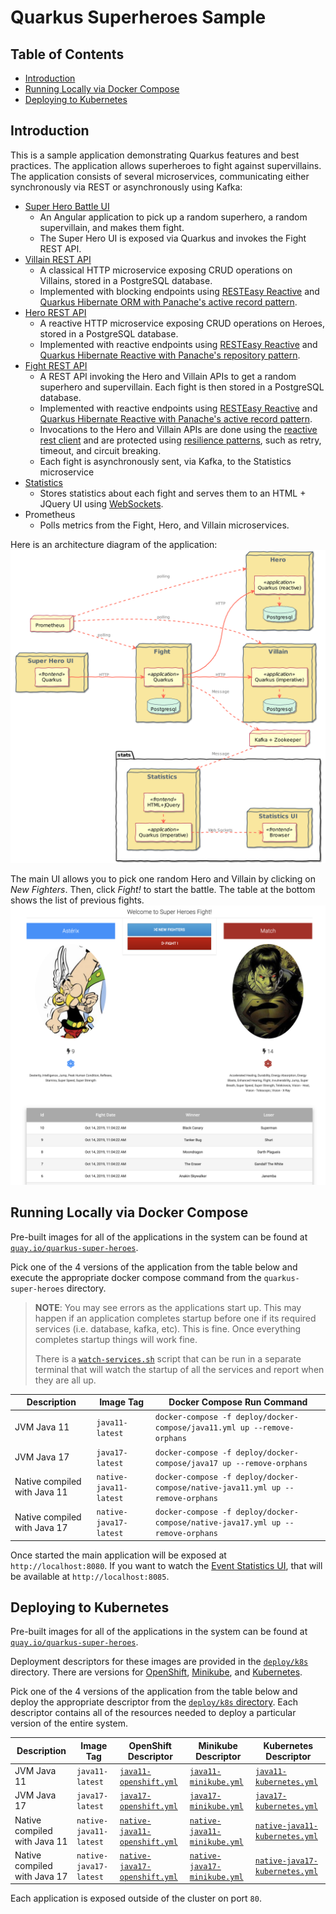 # Quarkus Superheroes Sample

## Table of Contents
- [Introduction](#introduction)
- [Running Locally via Docker Compose](#running-locally-via-docker-compose)
- [Deploying to Kubernetes](#deploying-to-kubernetes)

## Introduction

This is a sample application demonstrating Quarkus features and best practices. The application allows superheroes to fight against supervillains. The application consists of several microservices, communicating either synchronously via REST or asynchronously using Kafka:
- [Super Hero Battle UI](ui-super-heroes)
    - An Angular application to pick up a random superhero, a random supervillain, and makes them fight.
    - The Super Hero UI is exposed via Quarkus and invokes the Fight REST API.
- [Villain REST API](rest-villains)
    - A classical HTTP microservice exposing CRUD operations on Villains, stored in a PostgreSQL database.
    - Implemented with blocking endpoints using [RESTEasy Reactive](https://quarkus.io/guides/resteasy-reactive) and [Quarkus Hibernate ORM with Panache's active record pattern](https://quarkus.io/guides/hibernate-orm-panache).
- [Hero REST API](rest-heroes)
    - A reactive HTTP microservice exposing CRUD operations on Heroes, stored in a PostgreSQL database.
    - Implemented with reactive endpoints using [RESTEasy Reactive](https://quarkus.io/guides/resteasy-reactive) and [Quarkus Hibernate Reactive with Panache's repository pattern](http://quarkus.io/guides/hibernate-reactive-panache).
- [Fight REST API](rest-fights)
    - A REST API invoking the Hero and Villain APIs to get a random superhero and supervillain. Each fight is then stored in a PostgreSQL database.
    - Implemented with reactive endpoints using [RESTEasy Reactive](https://quarkus.io/guides/resteasy-reactive) and [Quarkus Hibernate Reactive with Panache's active record pattern](http://quarkus.io/guides/hibernate-reactive-panache).
    - Invocations to the Hero and Villain APIs are done using the [reactive rest client](https://quarkus.io/guides/rest-client-reactive) and are protected using [resilience patterns](https://quarkus.io/guides/smallrye-fault-tolerance), such as retry, timeout, and circuit breaking.
    - Each fight is asynchronously sent, via Kafka, to the Statistics microservice
- [Statistics](event-statistics)
    - Stores statistics about each fight and serves them to an HTML + JQuery UI using [WebSockets](https://quarkus.io/guides/websockets).
- Prometheus
    - Polls metrics from the Fight, Hero, and Villain microservices.

Here is an architecture diagram of the application:
![Superheroes architecture diagram](images/application-architecture.png)

The main UI allows you to pick one random Hero and Villain by clicking on _New Fighters_. Then, click _Fight!_ to start the battle. The table at the bottom shows the list of previous fights.
![Fight screen](images/fight-screen.png)

## Running Locally via Docker Compose
Pre-built images for all of the applications in the system can be found at [`quay.io/quarkus-super-heroes`](http://quay.io/quarkus-super-heroes).

Pick one of the 4 versions of the application from the table below and execute the appropriate docker compose command from the `quarkus-super-heroes` directory.

   > **NOTE**: You may see errors as the applications start up. This may happen if an application completes startup before one if its required services (i.e. database, kafka, etc). This is fine. Once everything completes startup things will work fine.
   >
   > There is a [`watch-services.sh`](scripts/watch-services.sh) script that can be run in a separate terminal that will watch the startup of all the services and report when they are all up. 

| Description                  | Image Tag              | Docker Compose Run Command                                                      |
|------------------------------|------------------------|---------------------------------------------------------------------------------|
| JVM Java 11                  | `java11-latest`        | `docker-compose -f deploy/docker-compose/java11.yml up --remove-orphans`        |
| JVM Java 17                  | `java17-latest`        | `docker-compose -f deploy/docker-compose/java17 up --remove-orphans`            |
| Native compiled with Java 11 | `native-java11-latest` | `docker-compose -f deploy/docker-compose/native-java11.yml up --remove-orphans` |
| Native compiled with Java 17 | `native-java17-latest` | `docker-compose -f deploy/docker-compose/native-java17.yml up --remove-orphans` |

Once started the main application will be exposed at `http://localhost:8080`. If you want to watch the [Event Statistics UI](event-statistics), that will be available at `http://localhost:8085`.

## Deploying to Kubernetes
Pre-built images for all of the applications in the system can be found at [`quay.io/quarkus-super-heroes`](http://quay.io/quarkus-super-heroes).

Deployment descriptors for these images are provided in the [`deploy/k8s`](deploy/k8s) directory. There are versions for [OpenShift](https://www.openshift.com), [Minikube](https://quarkus.io/guides/deploying-to-kubernetes#deploying-to-minikube), and [Kubernetes](https://www.kubernetes.io).

Pick one of the 4 versions of the application from the table below and deploy the appropriate descriptor from the [`deploy/k8s` directory](deploy/k8s). Each descriptor contains all of the resources needed to deploy a particular version of the entire system.

| Description                  | Image Tag              | OpenShift Descriptor                                                    | Minikube Descriptor                                                   | Kubernetes Descriptor                                                     |
|------------------------------|------------------------|-------------------------------------------------------------------------|-----------------------------------------------------------------------|---------------------------------------------------------------------------|
| JVM Java 11                  | `java11-latest`        | [`java11-openshift.yml`](deploy/k8s/java11-openshift.yml)               | [`java11-minikube.yml`](deploy/k8s/java11-minikube.yml)               | [`java11-kubernetes.yml`](deploy/k8s/java11-kubernetes.yml)               |
| JVM Java 17                  | `java17-latest`        | [`java17-openshift.yml`](deploy/k8s/java17-openshift.yml)               | [`java17-minikube.yml`](deploy/k8s/java17-minikube.yml)               | [`java17-kubernetes.yml`](deploy/k8s/java17-kubernetes.yml)               |
| Native compiled with Java 11 | `native-java11-latest` | [`native-java11-openshift.yml`](deploy/k8s/native-java11-openshift.yml) | [`native-java11-minikube.yml`](deploy/k8s/native-java11-minikube.yml) | [`native-java11-kubernetes.yml`](deploy/k8s/native-java11-kubernetes.yml) |
| Native compiled with Java 17 | `native-java17-latest` | [`native-java17-openshift.yml`](deploy/k8s/native-java17-openshift.yml) | [`native-java17-minikube.yml`](deploy/k8s/native-java17-minikube.yml) | [`native-java17-kubernetes.yml`](deploy/k8s/native-java17-kubernetes.yml) |

Each application is exposed outside of the cluster on port `80`.
